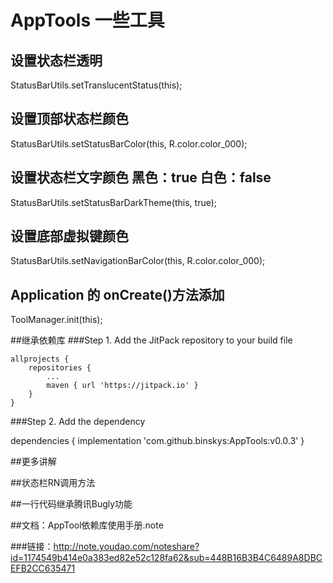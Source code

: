 
# AppTools 一些工具
## 设置状态栏透明
StatusBarUtils.setTranslucentStatus(this);
## 设置顶部状态栏颜色  
StatusBarUtils.setStatusBarColor(this, R.color.color_000);
## 设置状态栏文字颜色  黑色：true  白色：false
StatusBarUtils.setStatusBarDarkTheme(this, true);
## 设置底部虚拟键颜色  
StatusBarUtils.setNavigationBarColor(this, R.color.color_000);
## Application 的 onCreate()方法添加
ToolManager.init(this);

##继承依赖库
###Step 1. Add the JitPack repository to your build file

	allprojects {
		repositories {
			...
			maven { url 'https://jitpack.io' }
		}
	}
	
 ###Step 2. Add the dependency

 dependencies {
 	        implementation 'com.github.binskys:AppTools:v0.0.3'
 	}
	
##更多讲解

##状态栏RN调用方法

##一行代码继承腾讯Bugly功能

##文档：AppTool依赖库使用手册.note

###链接：http://note.youdao.com/noteshare?id=1174549b414e0a383ed82e52c128fa62&sub=448B16B3B4C6489A8DBCEFB2CC635471
